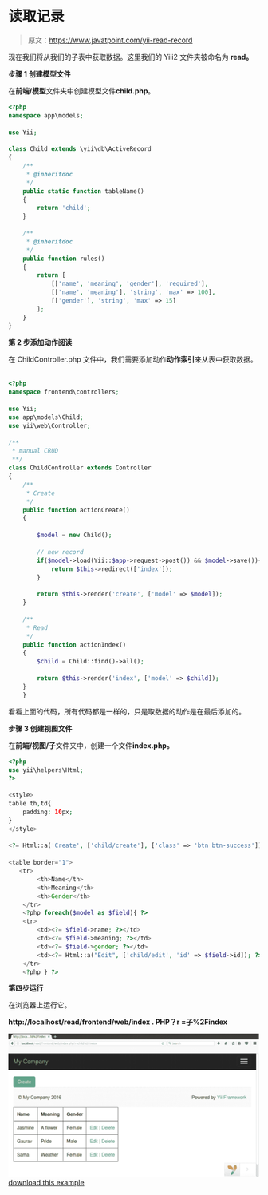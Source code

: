 # 读取记录

> 原文：<https://www.javatpoint.com/yii-read-record>

现在我们将从我们的子表中获取数据。这里我们的 Yiii2 文件夹被命名为 **read。**

**步骤 1 创建模型文件**

在**前端/模型**文件夹中创建模型文件**child.php**。

```php
<?php 
namespace app\models; 

use Yii; 

class Child extends \yii\db\ActiveRecord 
{ 
    /** 
     * @inheritdoc 
     */ 
    public static function tableName() 
    { 
        return 'child'; 
    } 

    /** 
     * @inheritdoc 
     */ 
    public function rules() 
    { 
        return [ 
            [['name', 'meaning', 'gender'], 'required'], 
            [['name', 'meaning'], 'string', 'max' => 100], 
            [['gender'], 'string', 'max' => 15] 
        ]; 
    } 
}

```

**第 2 步添加动作阅读**

在 ChildController.php 文件中，我们需要添加动作**动作索引**来从表中获取数据。

```php

<?php 
namespace frontend\controllers; 

use Yii; 
use app\models\Child; 
use yii\web\Controller; 

/** 
 * manual CRUD 
 **/ 
class ChildController extends Controller 
{  
    /** 
     * Create 
     */ 
    public function actionCreate() 
    { 

        $model = new Child(); 

        // new record 
        if($model->load(Yii::$app->request->post()) && $model->save()){ 
            return $this->redirect(['index']); 
        } 

        return $this->render('create', ['model' => $model]); 
    } 

    /** 
     * Read 
     */ 
    public function actionIndex() 
    { 
        $child = Child::find()->all(); 

        return $this->render('index', ['model' => $child]); 
    }
    }

```

看看上面的代码，所有代码都是一样的，只是取数据的动作是在最后添加的。

**步骤 3 创建视图文件**

在**前端/视图/子**文件夹中，创建一个文件**index.php。**

```php
<?php 
use yii\helpers\Html; 
?> 

<style> 
table th,td{ 
    padding: 10px; 
} 
</style> 

<?= Html::a('Create', ['child/create'], ['class' => 'btn btn-success']); ?> 

<table border="1"> 
   <tr> 
        <th>Name</th> 
        <th>Meaning</th> 
        <th>Gender</th> 
    </tr> 
    <?php foreach($model as $field){ ?> 
    <tr> 
        <td><?= $field->name; ?></td> 
        <td><?= $field->meaning; ?></td> 
        <td><?= $field->gender; ?></td> 
        <td><?= Html::a("Edit", ['child/edit', 'id' => $field->id]); ?> | <?= Html::a("Delete", ['child/delete', 'id' => $field->id]); ?></td> 
    </tr> 
    <?php } ?>

```

**第四步运行**

在浏览器上运行它。

**http://localhost/read/frontend/web/index . PHP？r =子%2Findex**

![YII Read record 1](img/2958bc0314c4878b75f5ec7df6192920.png)[download this example](https://static.javatpoint.com/yii/src/read.zip)